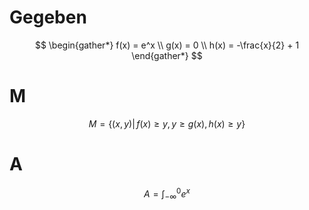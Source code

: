 # Gegeben

$$
\begin{gather*}
	f(x) = e^x \\
	g(x) = 0 \\
	h(x) = -\frac{x}{2} + 1
\end{gather*}
$$

# M

$$
M = \{
	(x, y) |\, f(x) \ge y, y \ge g(x), h(x) \ge y
\}
$$

# A

$$
A = \int_{-\infty}^0 e^x 
$$